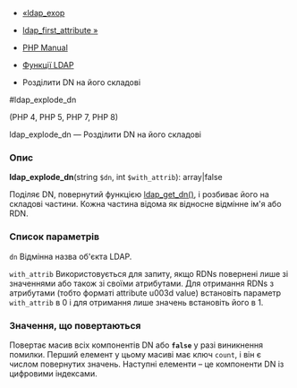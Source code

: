 - [«ldap_exop](function.ldap-exop.md)
- [ldap_first_attribute »](function.ldap-first-attribute.md)

- [PHP Manual](index.md)
- [Функції LDAP](ref.ldap.md)
- Розділити DN на його складові

#ldap_explode_dn

(PHP 4, PHP 5, PHP 7, PHP 8)

ldap_explode_dn — Розділити DN на його складові

### Опис

**ldap_explode_dn**(string `$dn`, int `$with_attrib`): array\|false

Поділяє DN, повернутий функцією
[ldap_get_dn()](function.ldap-get-dn.md), і розбиває його на складові
частини. Кожна частина відома як відносне відмінне ім'я або
RDN.

### Список параметрів

`dn`
Відмінна назва об'єкта LDAP.

`with_attrib`
Використовується для запиту, якщо RDNs повернені лише зі значеннями або
також зі своїми атрибутами. Для отримання RDNs з атрибутами (тобто
форматі attribute u003d value) встановіть параметр `with_attrib` в 0 і для
отримання лише значень встановіть його в 1.

### Значення, що повертаються

Повертає масив всіх компонентів DN або **`false`** у разі
виникнення помилки. Перший елемент у цьому масиві має ключ
`count`, і він є числом повернутих значень. Наступні
елементи – це компоненти DN із цифровими індексами.
